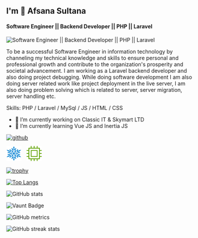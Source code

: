## I'm 👋 Afsana Sultana
#### Software Engineer || Backend Developer || PHP || Laravel
![Software Engineer || Backend Developer || PHP || Laravel](https://media.licdn.com/dms/image/v2/D5616AQFPZ9hd0J2AIw/profile-displaybackgroundimage-shrink_350_1400/profile-displaybackgroundimage-shrink_350_1400/0/1732082304076?e=1737590400&v=beta&t=dJf_ZBJPUoXtNt0f4JCrEDXFIGaVXsJY5cM7o_LkWF4)

To be a successful Software Engineer in information technology by channeling my technical knowledge and skills to ensure personal and professional growth and contribute to the organization's prosperity and societal advancement. I am working as a Laravel backend developer and also doing project debugging. While doing software development I am also doing server related work like project deployment in the live server, I am also doing problem solving which is related to server, server migration, server handling etc.

Skills: PHP / Laravel / MySql / JS / HTML / CSS

- 🔭 I’m currently working on Classic IT & Skymart LTD 
- 🌱 I’m currently learning Vue JS and Inertia JS 


[<img src='https://cdn.jsdelivr.net/npm/simple-icons@3.0.1/icons/github.svg' alt='github' height='40'>](https://github.com/afsana1996sultana)  

<a href='https://archiveprogram.github.com/'><img src='https://raw.githubusercontent.com/acervenky/animated-github-badges/master/assets/acbadge.gif' width='40' height='40'></a> <a href='https://docs.github.com/en/developers'><img src='https://raw.githubusercontent.com/acervenky/animated-github-badges/master/assets/devbadge.gif' width='40' height='40'></a> 

[![trophy](https://github-profile-trophy.vercel.app/?username=afsana1996sultana)](https://github.com/ryo-ma/github-profile-trophy)

[![Top Langs](https://github-readme-stats.vercel.app/api/top-langs/?username=afsana1996sultana)](https://github.com/anuraghazra/github-readme-stats)

![GitHub stats](https://github-readme-stats.vercel.app/api?username=afsana1996sultana&show_icons=true&count_private=true)  

![Vaunt Badge](https://api.vaunt.dev/v1/github/entities/afsana1996sultana/contributions?format=svg&private=true)  

![GitHub metrics](https://metrics.lecoq.io/afsana1996sultana)  

![GitHub streak stats](https://streak-stats.demolab.com/?user=afsana1996sultana)  

